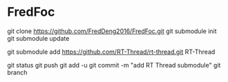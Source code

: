 # FredFoc
git clone https://github.com/FredDeng2016/FredFoc.git
git submodule init
git submodule update


git submodule add https://github.com/RT-Thread/rt-thread.git RT-Thread

git status
git push
git add -u
git commit -m "add RT Thread submodule"
git branch
